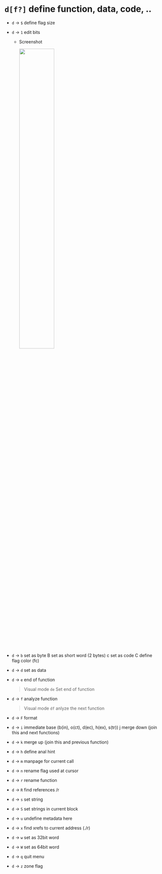 <!-- TITLE: Visual mode d -->

#  `d[f?]` define function, data, code, ..

- `d` → `$` define flag size
- `d` → `1` edit bits
  - Screenshot

    <img src="/uploads/cap-v/visual-mode-v-d-key.png" width="50%">

- `d` → `b` set as byte B set as short word (2 bytes) c set as code C define flag color (fc)
- `d` → `d` set as data
- `d` → `e` end of function
	> Visual mode `de` Set end of function
- `d` → `f` analyze function
	> Visual mode `df` anlyze the next function
- `d` → `F` format
- `d` → `i` immediate base (b(in), o(ct), d(ec), h(ex), s(tr)) j merge down (join this and next functions)
- `d` → `k` merge up (join this and previous function)
- `d` → `h` define anal hint
- `d` → `m` manpage for current call
- `d` → `n` rename flag used at cursor
- `d` → `r` rename function
- `d` → `R` find references /r
- `d` → `s` set string
- `d` → `S` set strings in current block
- `d` → `u` undefine metadata here
- `d` → `x` find xrefs to current address (./r)
- `d` → `w` set as 32bit word
- `d` → `W` set as 64bit word
- `d` → `q` quit menu
- `d` → `z` zone flag
